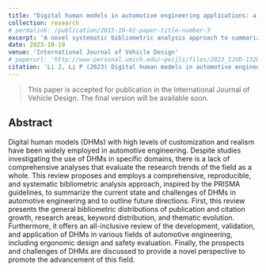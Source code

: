 ```yaml
---
title: "Digital human models in automotive engineering applications: a bibliometric analysis of research progress and prospects"
collection: research
# permalink: /publication/2015-10-01-paper-title-number-3
excerpt: 'A novel systematic bibliometric analysis approach to summarize the current state and challenges of digital human modeling in automotive engineering and to outline future direction.'
date: 2023-10-19
venue: 'International Journal of Vehicle Design'
# paperurl: 'http://www-personal.umich.edu/~peijli/files/2023_IJVD-132836_TAFPV.pdf'
citation: 'Li J, Li P (2023) Digital human models in automotive engineering applications: a bibliometric analysis of research progress and prospects. Accepted by the International Journal of Vehicle Design.'
---
```


> This paper is accepted for publication in the International Journal of Vehicle Design. The final version will be available soon.

## Abstract

Digital human models (DHMs) with high levels of customization
and realism have been widely employed in automotive engineering. Despite
studies investigating the use of DHMs in specific domains, there is a lack of
comprehensive analyses that evaluate the research trends of the field as a
whole. This review proposes and employs a comprehensive, reproducible, and
systematic bibliometric analysis approach, inspired by the PRISMA guidelines,
to summarize the current state and challenges of DHMs in automotive
engineering and to outline future directions. First, this review presents the
general bibliometric distributions of publication and citation growth, research
areas, keyword distribution, and thematic evolution. Furthermore, it offers an
all-inclusive review of the development, validation, and application of DHMs
in various fields of automotive engineering, including ergonomic design and
safety evaluation. Finally, the prospects and challenges of DHMs are discussed
to provide a novel perspective to promote the advancement of this field.

<!-- ### [Download paper here](http://www-personal.umich.edu/~peijli/files/2023_IJVD-132836_TAFPV.pdf) -->

<!-- ## Recommended citation

Li J, Li P (2023) Digital human models in automotive engineering applications: a bibliometric analysis of research progress and prospects. Accepted by the International Journal of Vehicle Design. -->
